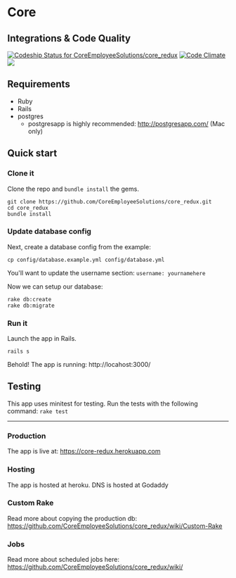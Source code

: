 # Core

## Integrations & Code Quality
[ ![Codeship Status for CoreEmployeeSolutions/core_redux](https://app.codeship.com/projects/fbb227e0-e949-0133-529a-7a94674dea5d/status?branch=master)](https://app.codeship.com/projects/147535)
[![Code Climate](https://codeclimate.com/repos/576c5b1cb43e07008d001e28/badges/c72d3ca9182ffcfc94b2/gpa.svg)](https://codeclimate.com/repos/576c5b1cb43e07008d001e28/feed)
<a href="https://codeclimate.com/repos/576c5b1cb43e07008d001e28/feed"><img src="https://codeclimate.com/repos/576c5b1cb43e07008d001e28/badges/c72d3ca9182ffcfc94b2/issue_count.svg" /></a>

## Requirements

- Ruby
- Rails
- postgres
    - postgresapp is highly recommended: http://postgresapp.com/ (Mac only)

## Quick start

### Clone it

Clone the repo and `bundle install` the gems.

```
git clone https://github.com/CoreEmployeeSolutions/core_redux.git
cd core_redux
bundle install
```

### Update database config

Next, create a database config from the example:
```
cp config/database.example.yml config/database.yml
```

You'll want to update the username section:
 ` username: yournamehere `

Now we can setup our database:
```
rake db:create
rake db:migrate
```

### Run it

Launch the app in Rails.

```
rails s
```

Behold! The app is running: http://locahost:3000/


## Testing
This app uses minitest for testing. Run the tests with the following command:
``` rake test ```

----

### Production
The app is live at:
https://core-redux.herokuapp.com

### Hosting
The app is hosted at heroku.
DNS is hosted at Godaddy

### Custom Rake
Read more about copying the production db: https://github.com/CoreEmployeeSolutions/core_redux/wiki/Custom-Rake

### Jobs
Read more about scheduled jobs here: https://github.com/CoreEmployeeSolutions/core_redux/wiki/

